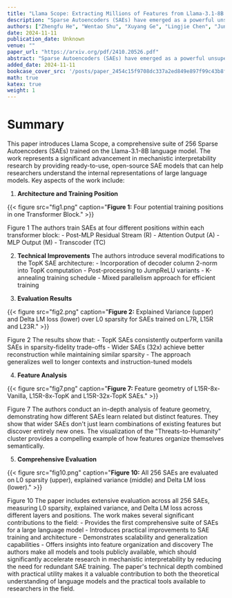 ```yaml
---
title: "Llama Scope: Extracting Millions of Features from Llama-3.1-8B with Sparse Autoencoders"
description: "Sparse Autoencoders (SAEs) have emerged as a powerful unsupervised method for extracting sparse representations from language models, yet scalable training remains a significant challenge. We introduc"
authors: ["Zhengfu He", "Wentao Shu", "Xuyang Ge", "Lingjie Chen", "Junxuan Wang", "Yunhua Zhou", "Frances Liu", "Qipeng Guo", "Xuanjing Huang", "Zuxuan Wu", "Yu-Gang Jiang", "Xipeng Qiu"]
date: 2024-11-11
publication_date: Unknown
venue: ""
paper_url: "https://arxiv.org/pdf/2410.20526.pdf"
abstract: "Sparse Autoencoders (SAEs) have emerged as a powerful unsupervised method for extracting sparse representations from language models, yet scalable training remains a significant challenge. We introduce a suite of 256 SAEs, trained on each layer and sublayer of the Llama-3.1-8B-Base model, with 32K and 128K features. Modifications to a state-of-the-art SAE variant, Top-K SAEs, are evaluated across multiple dimensions. In particular, we assess the generalizability of SAEs trained on base models to longer contexts and fine-tuned models. Additionally, we analyze the geometry of learned SAE latents, confirming that \\emph{feature splitting} enables the discovery of new features. The Llama Scope SAE checkpoints are publicly available at~\\url{https://huggingface.co/fnlp/Llama-Scope}, alongside our scalable training, interpretation, and visualization tools at \\url{https://github.com/OpenMOSS/Language-Model-SAEs}. These contributions aim to advance the open-source Sparse Autoencoder ecosystem and support mechanistic interpretability research by reducing the need for redundant SAE training."
added_date: 2024-11-11
bookcase_cover_src: '/posts/paper_2454c15f9708dc337a2ed849e897f99c43b8f6cb/thumbnail.png'
math: true
katex: true
weight: 1
---
```


# Summary

This paper introduces Llama Scope, a comprehensive suite of 256 Sparse Autoencoders (SAEs) trained on the Llama-3.1-8B language model. The work represents a significant advancement in mechanistic interpretability research by providing ready-to-use, open-source SAE models that can help researchers understand the internal representations of large language models. Key aspects of the work include: 

1. **Architecture and Training Position** 

{{< figure src="fig1.png" caption="**Figure 1:** Four potential training positions in one Transformer Block." >}}

Figure 1 The authors train SAEs at four different positions within each transformer block: - Post-MLP Residual Stream (R) - Attention Output (A) - MLP Output (M) - Transcoder (TC) 

2. **Technical Improvements** The authors introduce several modifications to the TopK SAE architecture: - Incorporation of decoder column 2-norm into TopK computation - Post-processing to JumpReLU variants - K-annealing training schedule - Mixed parallelism approach for efficient training 

3. **Evaluation Results** 

{{< figure src="fig2.png" caption="**Figure 2:** Explained Variance (upper) and Delta LM loss (lower) over L0 sparsity for SAEs trained on L7R, L15R and L23R." >}}

Figure 2 The results show that: - TopK SAEs consistently outperform vanilla SAEs in sparsity-fidelity trade-offs - Wider SAEs (32x) achieve better reconstruction while maintaining similar sparsity - The approach generalizes well to longer contexts and instruction-tuned models 

4. **Feature Analysis** 

{{< figure src="fig7.png" caption="**Figure 7:** Feature geometry of L15R-8x-Vanilla, L15R-8x-TopK and L15R-32x-TopK SAEs." >}}

Figure 7 The authors conduct an in-depth analysis of feature geometry, demonstrating how different SAEs learn related but distinct features. They show that wider SAEs don't just learn combinations of existing features but discover entirely new ones. The visualization of the "Threats-to-Humanity" cluster provides a compelling example of how features organize themselves semantically. 

5. **Comprehensive Evaluation** 

{{< figure src="fig10.png" caption="**Figure 10:** All 256 SAEs are evaluated on L0 sparsity (upper), explained variance (middle) and Delta LM loss (lower)." >}}

Figure 10 The paper includes extensive evaluation across all 256 SAEs, measuring L0 sparsity, explained variance, and Delta LM loss across different layers and positions. The work makes several significant contributions to the field: - Provides the first comprehensive suite of SAEs for a large language model - Introduces practical improvements to SAE training and architecture - Demonstrates scalability and generalization capabilities - Offers insights into feature organization and discovery The authors make all models and tools publicly available, which should significantly accelerate research in mechanistic interpretability by reducing the need for redundant SAE training. The paper's technical depth combined with practical utility makes it a valuable contribution to both the theoretical understanding of language models and the practical tools available to researchers in the field.